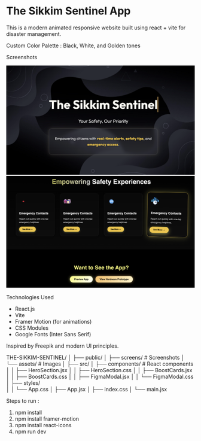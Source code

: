# The Sikkim Sentinel App
This is a modern animated responsive website built using react + vite for disaster management.

Custom Color Palette : Black, White, and Golden tones

Screenshots

![Hero Section](./public/assets/screens/hero.png)
![Cards Section](./public/assets/screens/cards.png)

Technologies Used

- React.js
- Vite
- Framer Motion (for animations)
- CSS Modules
- Google Fonts (Inter Sans Serif)

Inspired by Freepik and modern UI principles.

THE-SIKKIM-SENTINEL/
│
├── public/
│   ├── screens/         # Screenshots
│   └── assets/          # Images
│
├── src/
│   ├── components/      # React components
│   │   ├── HeroSection.jsx
│   │   ├── HeroSection.css
│   │   ├── BoostCards.jsx
│   │   ├── BoostCards.css
│   │   ├── FigmaModal.jsx
│   │   └── FigmaModal.css
│   ├── styles/          
│   │   └── App.css
│   ├── App.jsx
│   ├── index.css
│   └── main.jsx

Steps to run : 
1. npm install
2. npm install framer-motion
3. npm install react-icons
4. npm run dev